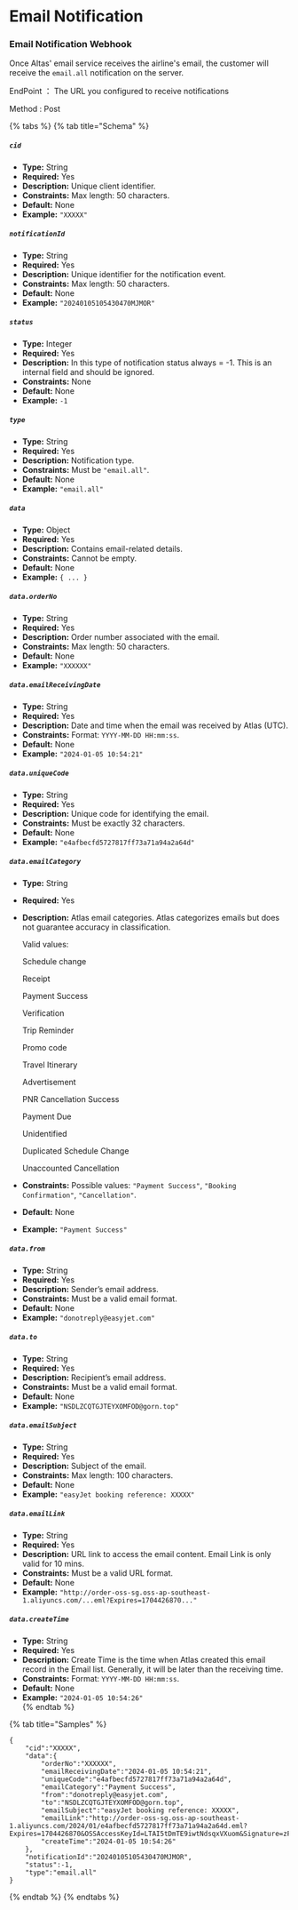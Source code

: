 # Email Notification

### Email Notification Webhook

Once Altas' email service receives the airline's email, the customer will receive the `email.all` notification on the server.

EndPoint ： The URL you configured to receive notifications

Method : Post

{% tabs %}
{% tab title="Schema" %}
##### `cid`  
- **Type:** String  
- **Required:** Yes  
- **Description:** Unique client identifier.  
- **Constraints:** Max length: 50 characters.  
- **Default:** None  
- **Example:** `"XXXXX"`  

##### `notificationId`  
- **Type:** String  
- **Required:** Yes  
- **Description:** Unique identifier for the notification event.  
- **Constraints:** Max length: 50 characters.  
- **Default:** None  
- **Example:** `"20240105105430470MJMOR"`  

##### `status`  
- **Type:** Integer  
- **Required:** Yes  
- **Description:** In this type of notification status always = -1. This is an internal field and should be ignored.  
- **Constraints:** None
- **Default:** None  
- **Example:** `-1`  

##### `type`  
- **Type:** String  
- **Required:** Yes  
- **Description:** Notification type.  
- **Constraints:** Must be `"email.all"`.  
- **Default:** None  
- **Example:** `"email.all"`  

##### `data`  
- **Type:** Object  
- **Required:** Yes  
- **Description:** Contains email-related details.  
- **Constraints:** Cannot be empty.  
- **Default:** None  
- **Example:** `{ ... }`  

##### `data.orderNo`  
- **Type:** String  
- **Required:** Yes  
- **Description:** Order number associated with the email.  
- **Constraints:** Max length: 50 characters.  
- **Default:** None  
- **Example:** `"XXXXXX"`  

##### `data.emailReceivingDate`  
- **Type:** String  
- **Required:** Yes  
- **Description:** Date and time when the email was received by Atlas (UTC).  
- **Constraints:** Format: `YYYY-MM-DD HH:mm:ss`.  
- **Default:** None  
- **Example:** `"2024-01-05 10:54:21"`  

##### `data.uniqueCode`  
- **Type:** String  
- **Required:** Yes  
- **Description:** Unique code for identifying the email.  
- **Constraints:** Must be exactly 32 characters.  
- **Default:** None  
- **Example:** `"e4afbecfd5727817ff73a71a94a2a64d"`  

##### `data.emailCategory`  
- **Type:** String  
- **Required:** Yes  
- **Description:** Atlas email categories. Atlas categorizes emails but does not guarantee accuracy in classification.

  Valid values:

  Schedule change

  Receipt

  Payment Success

  Verification

  Trip Reminder

  Promo code

  Travel Itinerary

  Advertisement

  PNR Cancellation Success

  Payment Due

  Unidentified

  Duplicated Schedule Change

  Unaccounted Cancellation  
- **Constraints:** Possible values: `"Payment Success"`, `"Booking Confirmation"`, `"Cancellation"`.  
- **Default:** None  
- **Example:** `"Payment Success"`  

##### `data.from`  
- **Type:** String  
- **Required:** Yes  
- **Description:** Sender’s email address.  
- **Constraints:** Must be a valid email format.  
- **Default:** None  
- **Example:** `"donotreply@easyjet.com"`  

##### `data.to`  
- **Type:** String  
- **Required:** Yes  
- **Description:** Recipient’s email address.  
- **Constraints:** Must be a valid email format.  
- **Default:** None  
- **Example:** `"NSDLZCQTGJTEYXOMFOD@gorn.top"`  

##### `data.emailSubject`  
- **Type:** String  
- **Required:** Yes  
- **Description:** Subject of the email.  
- **Constraints:** Max length: 100 characters.  
- **Default:** None  
- **Example:** `"easyJet booking reference: XXXXX"`  

##### `data.emailLink`  
- **Type:** String  
- **Required:** Yes  
- **Description:** URL link to access the email content. Email Link is only valid for 10 mins.
- **Constraints:** Must be a valid URL format.  
- **Default:** None  
- **Example:** `"http://order-oss-sg.oss-ap-southeast-1.aliyuncs.com/...eml?Expires=1704426870..."`  

##### `data.createTime`  
- **Type:** String  
- **Required:** Yes  
- **Description:** Create Time is the time when Atlas created this email record in the Email list. Generally, it will be later than the receiving time.  
- **Constraints:** Format: `YYYY-MM-DD HH:mm:ss`.  
- **Default:** None  
- **Example:** `"2024-01-05 10:54:26"`  
{% endtab %}

{% tab title="Samples" %}

```
{
    "cid":"XXXXX",
    "data":{
        "orderNo":"XXXXXX",
        "emailReceivingDate":"2024-01-05 10:54:21",
        "uniqueCode":"e4afbecfd5727817ff73a71a94a2a64d",
        "emailCategory":"Payment Success",
        "from":"donotreply@easyjet.com",
        "to":"NSDLZCQTGJTEYXOMFOD@gorn.top",
        "emailSubject":"easyJet booking reference: XXXXX",
        "emailLink":"http://order-oss-sg.oss-ap-southeast-1.aliyuncs.com/2024/01/e4afbecfd5727817ff73a71a94a2a64d.eml?Expires=1704426870&OSSAccessKeyId=LTAI5tDmTE9iwtNdsqxVXuom&Signature=zF8aNNsGgY8n2jhsW7V1gmPLw8c%3D",
        "createTime":"2024-01-05 10:54:26"
    },
    "notificationId":"20240105105430470MJMOR",
    "status":-1,
    "type":"email.all"
}

```
{% endtab %}
{% endtabs %}
